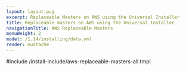 ```yaml
---
layout: layout.pug
excerpt: Replaceable Masters on AWS using the Universal Installer
title: Replaceable masters on AWS using the Universal Installer
navigationTitle: AWS Replaceable Masters
menuWeight: 2
model: /1.14/installing/data.yml
render: mustache
---
```


#include /install-include/aws-replaceable-masters-all.tmpl
